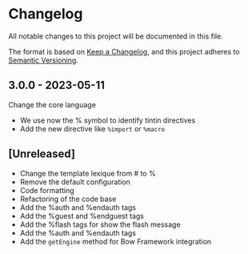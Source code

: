 # Changelog

All notable changes to this project will be documented in this file.

The format is based on [Keep a Changelog](https://keepachangelog.com/en/1.0.0/),
and this project adheres to [Semantic Versioning](https://semver.org/spec/v2.0.0.html).

## 3.0.0 - 2023-05-11

Change the core language

- We use now the % symbol to identify tintin directives
- Add the new directive like `%import` or `%macro`

## [Unreleased]

- Change the template lexique from # to %
- Remove the default configuration
- Code formatting
- Refactoring of the code base
- Add the %auth and %endauth tags
- Add the %guest and %endguest tags
- Add the %flash tags for show the flash message
- Add the %auth and %endauth tags
- Add the `getEngine` method for Bow Framework integration
